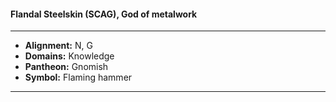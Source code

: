 #### Flandal Steelskin (SCAG), God of metalwork
___

- **Alignment:** N, G
- **Domains:** Knowledge
- **Pantheon:** Gnomish
- **Symbol:** Flaming hammer
___
